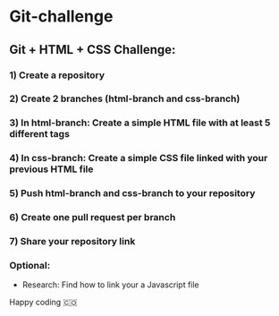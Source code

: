 # Git-challenge

## Git + HTML + CSS Challenge:

### 1) Create a repository 
### 2) Create 2 branches (html-branch and css-branch)
### 3) In html-branch: Create a simple HTML file with at least 5 different tags 
### 4) In css-branch: Create a simple CSS file linked with your previous HTML file
### 5) Push html-branch and css-branch to your repository
### 6) Create one pull request per branch
### 7) Share your repository link

### Optional:

- Research: Find how to link your a Javascript file

Happy coding 🇨🇴
